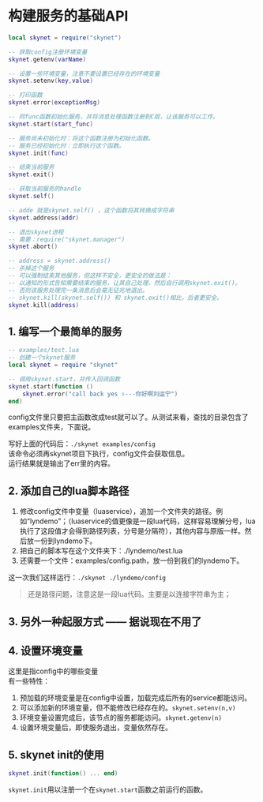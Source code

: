 # 构建服务的基础API

```lua
local skynet = require("skynet")

-- 获取config注册环境变量
skynet.getenv(varName)

-- 设置一些环境变量，注意不要设置已经存在的环境变量
skynet.setenv(key,value)

-- 打印函数
skynet.error(exceptionMsg)

-- 同func函数初始化服务，并将消息处理函数注册到C层，让该服务可以工作。
skynet.start(start_func)

-- 服务尚未初始化时：将这个函数注册为初始化函数。
-- 服务已经初始化时：立即执行这个函数。
skynet.init(func)

-- 结束当前服务
skynet.exit()

-- 获取当前服务的handle
skynet.self()

-- adde 就是skynet.self() ，这个函数将其转换成字符串
skynet.address(addr)

-- 退出skynet进程
-- 需要：require("skynet.manager")
skynet.abort()

-- address = skynet.address() 
-- 杀掉这个服务
-- 可以强制结束其他服务，但这样不安全，更安全的做法是：
-- 以通知的形式告知需要结束的服务，让其自己处理，然后自行调用skynet.exit()。
-- 否则该服务处理完一条消息后会毫无征兆地退出。
-- skynet.kill(skynet.self()) 和 skynet.exit()相比，后者更安全。
skynet.kill(address)
```

## 1. 编写一个最简单的服务

```lua
-- examples/test.lua
-- 创建一个skynet服务
local skynet = require "skynet"

-- 调用skynet.start，并传入回调函数
skynet.start(function ()
    skynet.error("call back yes ✌---你好啊刘运宁")
end)
```

config文件里只要把主函数改成test就可以了。从测试来看，查找的目录包含了examples文件夹，下面说。

写好上面的代码后：`./skynet examples/config`  
该命令必须再skynet项目下执行，config文件会获取信息。  
运行结果就是输出了err里的内容。  

## 2. 添加自己的lua脚本路径
  
1. 修改config文件中变量（luaservice），追加一个文件夹的路径。例如“lyndemo”；（luaservice的值更像是一段lua代码，这样容易理解分号，lua执行了这段值才会得到路径列表，分号是分隔符），其他内容与原版一样。然后放一份到lyndemo下。
2. 把自己的脚本写在这个文件夹下：./lyndemo/test.lua
3. 还需要一个文件：examples/config.path，放一份到我们的lyndemo下。

这一次我们这样运行：`./skynet ./lyndemo/config`  

>还是路径问题，注意这是一段lua代码。主要是以连接字符串为主；

## 3. 另外一种起服方式 —— 据说现在不用了

## 4. 设置环境变量

这里是指config中的哪些变量  
有一些特性：  

1. 预加载的环境变量是在config中设置，加载完成后所有的service都能访问。
2. 可以添加新的环境变量，但不能修改已经存在的。`skynet.setenv(n,v)`
3. 环境变量设置完成后，该节点的服务都能访问。`skynet.getenv(n)`
4. 设置环境变量后，即使服务退出，变量依然存在。

## 5. skynet init的使用

```lua
skynet.init(function() ... end)
```

`skynet.init`用以注册一个在`skynet.start`函数之前运行的函数。
